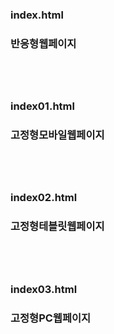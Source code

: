 <h3>index.html<h3>
<p>반응형웹페이지<p>
<br>
<br>
<h3>index01.html<h3>
<p>고정형모바일웹페이지<p>
<br>
<br>
<h3>index02.html<h3>
<p>고정형테블릿웹페이지<p>
<br>
<br>
<h3>index03.html<h3>
<p>고정형PC웹페이지<p>
<br>
<br>
